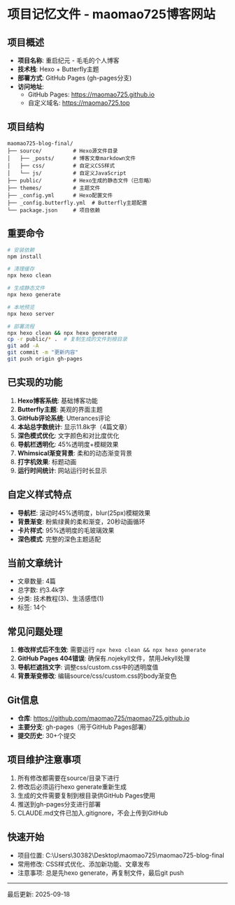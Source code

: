 # 项目记忆文件 - maomao725博客网站

## 项目概述
- **项目名称**: 重启纪元 - 毛毛的个人博客
- **技术栈**: Hexo + Butterfly主题
- **部署方式**: GitHub Pages (gh-pages分支)
- **访问地址**:
  - GitHub Pages: https://maomao725.github.io
  - 自定义域名: https://maomao725.top

## 项目结构
```
maomao725-blog-final/
├── source/          # Hexo源文件目录
│   ├── _posts/      # 博客文章markdown文件
│   ├── css/         # 自定义CSS样式
│   └── js/          # 自定义JavaScript
├── public/          # Hexo生成的静态文件（已忽略）
├── themes/          # 主题文件
├── _config.yml      # Hexo配置文件
├── _config.butterfly.yml  # Butterfly主题配置
└── package.json     # 项目依赖
```

## 重要命令
```bash
# 安装依赖
npm install

# 清理缓存
npx hexo clean

# 生成静态文件
npx hexo generate

# 本地预览
npx hexo server

# 部署流程
npx hexo clean && npx hexo generate
cp -r public/* .  # 复制生成的文件到根目录
git add -A
git commit -m "更新内容"
git push origin gh-pages
```

## 已实现的功能
1. **Hexo博客系统**: 基础博客功能
2. **Butterfly主题**: 美观的界面主题
3. **GitHub评论系统**: Utterances评论
4. **本站总字数统计**: 显示11.8k字（4篇文章）
5. **深色模式优化**: 文字颜色和对比度优化
6. **导航栏透明化**: 45%透明度+模糊效果
7. **Whimsical渐变背景**: 柔和的动态渐变背景
8. **打字机效果**: 标题动画
9. **运行时间统计**: 网站运行时长显示

## 自定义样式特点
- **导航栏**: 滚动时45%透明度，blur(25px)模糊效果
- **背景渐变**: 粉紫绿黄的柔和渐变，20秒动画循环
- **卡片样式**: 95%透明度的毛玻璃效果
- **深色模式**: 完整的深色主题适配

## 当前文章统计
- 文章数量: 4篇
- 总字数: 约3.4k字
- 分类: 技术教程(3)、生活感悟(1)
- 标签: 14个

## 常见问题处理
1. **修改样式后不生效**: 需要运行 `npx hexo clean && npx hexo generate`
2. **GitHub Pages 404错误**: 确保有.nojekyll文件，禁用Jekyll处理
3. **导航栏遮挡文字**: 调整css/custom.css中的透明度值
4. **背景渐变修改**: 编辑source/css/custom.css的body渐变色

## Git信息
- **仓库**: https://github.com/maomao725/maomao725.github.io
- **主要分支**: gh-pages（用于GitHub Pages部署）
- **提交历史**: 30+个提交

## 项目维护注意事项
1. 所有修改都需要在source/目录下进行
2. 修改后必须运行hexo generate重新生成
3. 生成的文件需要复制到根目录供GitHub Pages使用
4. 推送到gh-pages分支进行部署
5. CLAUDE.md文件已加入.gitignore，不会上传到GitHub

## 快速开始
- 项目位置: C:\Users\30382\Desktop\maomao725\maomao725-blog-final
- 常用修改: CSS样式优化、添加新功能、文章发布
- 注意事项: 总是先hexo generate，再复制文件，最后git push

---
最后更新: 2025-09-18